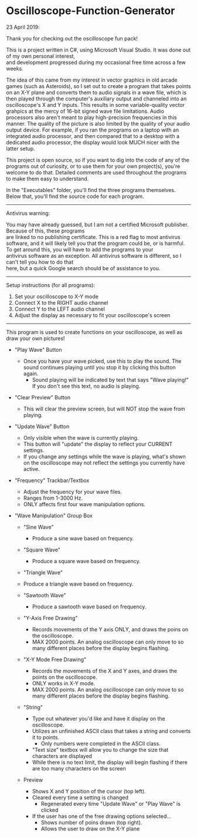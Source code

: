 # Oscilloscope-Function-Generator

23 April 2019:                                                                                                  

Thank you for checking out the oscilloscope fun pack!      

This is a project written in C#, using Microsoft Visual Studio. It was done out of my own personal interest,           
and development progressed during my occasional free time across a few weeks.

The idea of this came from my interest in vector graphics in old arcade games (such as Asteroids), so I set out
to create a program that takes points on an X-Y plane and converts them to audio signals in a wave file, which
is then played through the computer's auxiliary output and channeled into an oscilloscope's X and Y inputs.
This results in some variable-quality vector grahpics at the mercy of 16-bit signed wave file limitations. Audio
processors also aren't meant to play high-precision frequencies in this manner. The quality of the picture is also
limited by the quality of your audio output device. For example, if you ran the programs on a laptop with an
integrated audio processor, and then compared that to a desktop with a dedicated audio processor, the display
would look MUCH nicer with the latter setup.

This project is open source, so if you want to dig into the code of any of the programs out of curiosity, or
to use them for your own project(s), you're welcome to do that. Detailed comments are used throughout the
programs to make them easy to understand.                                                                       
    
In the "Executables" folder, you'll find the three programs themselves.
Below that, you'll find the source code for each program.                                                 

---

Antivirus warning:                                                                                            
 
You may have already guessed, but I am not a certified Microsoft publisher. Because of this, these programs   
are linked to no publishing certificate. This is a red flag to most antivirus software, and it will likely tell
you that the program could be, or is harmful. To get around this, you will have to add the programs to your   
antivirus software as an exception. All antivirus software is different, so I can't tell you how to do that   
here, but a quick Google search should be of assistance to you.                                           

---

Setup instructions (for all programs):
  1. Set your oscilloscope to X-Y mode
  2. Connect X to the RIGHT audio channel
  3. Connect Y to the LEFT audio channel
  4. Adjust the display as necessary to fit your oscilloscope's screen

---

This program is used to create functions on your oscilloscope, as well as draw your own pictures!

- "Play Wave" Button
  - Once you have your wave picked, use this to play the sound. The sound continues playing until you stop it by clicking this button again.
    - Sound playing will be indicated by text that says "Wave playing!" If you don't see this text, no audio is playing.
		
- "Clear Preview" Button
  - This will clear the preview screen, but will NOT stop the wave from playing.

- "Update Wave" Button
  - Only visible when the wave is currently playing.
  - This button will "update" the display to reflect your CURRENT settings.
  - If you change any settings while the wave is playing, what's shown on the oscilloscope may not reflect the settings you currently have active.

- "Frequency" Trackbar/Textbox
	- Adjust the frequency for your wave files.
	- Ranges from 1-3000 Hz.
	- ONLY affects first four wave manipulation options.


- "Wave Manipulation" Group Box
  - "Sine Wave"
    - Produce a sine wave based on frequency.

  - "Square Wave"
    - Produce a square wave based on frequency.

  - "Triangle Wave"
  - Produce a triangle wave based on frequency.

  - "Sawtooth Wave"
    - Produce a sawtooth wave based on frequency.

  - "Y-Axis Free Drawing"
    - Records movements of the Y axis ONLY, and draws the poins on the oscilloscope.
    - MAX 2000 points. An analog oscilloscope can only move to so many different places before the display begins flashing.

  - "X-Y Mode Free Drawing"
    - Records the movements of the X and Y axes, and draws the points on the oscilloscope.
    - ONLY works in X-Y mode.
	- MAX 2000 points. An analog oscilloscope can only move to so many different places before the display begins flashing.

  - "String"
    - Type out whatever you'd like and have it display on the oscilloscope.
    - Utilizes an unfinished ASCII class that takes a string and converts it to points.
      - Only numbers were completed in the ASCII class.
    - "Text size" textbox will allow you to change the size that characters are displayed
    - While there is no text limit, the display will begin flashing if there are too many characters on the screen

  - Preview
    - Shows X and Y position of the cursor (top left).
    - Cleared every time a setting is changed
      - Regenerated every time "Update Wave" or "Play Wave" is clicked
    - If the user has one of the free drawing options selected...
      - Shows number of poins drawn (top right).
      - Allows the user to draw on the X-Y plane
